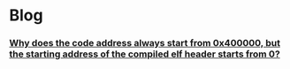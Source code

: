 # Blog

### [Why does the code address always start from 0x400000, but the starting address of the compiled elf header starts from 0?](./talk/talk1.md)